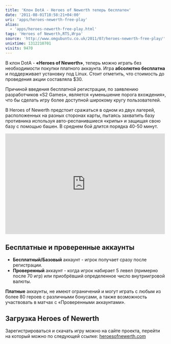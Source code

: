```yaml
---
title: 'Клон DotA - Heroes of Newerth теперь бесплатен'
date: '2011-08-01T18:58:21+04:00'
uri: 'apps/heroes-newerth-free-play'
alias: 
  - 'apps/heroes-newerth-free-play.html'
tags: 'Heroes of Newerth,RTS,Игра'
source: 'http://www.omgubuntu.co.uk/2011/07/heroes-newerth-free-play/'
unixtime: 1312210701
visits: 9470
---
```

В клон DotA - **«Heroes of Newerth»**, теперь можно играть без необходимости покупки платного аккаунта. Игра **абсолютно бесплатна** и поддерживает установку под Linux. Стоит отметить, что стоимость до проведения акции составляла $30.

Причиной введения бесплатной регистрации, по заявлению разработчиков «S2 Games», является «уменьшение порога вхождения», что бы сделать игру более доступной широкому кругу пользователей.

В Heroes of Newerth предстоит сражаться в одном из двух лагерей, расположенных на разных сторонах карты, пытаясь захватить базу противника используя авто-респанившиеся «крипы» и защищая свою базу с помощью башен. В среднем бой длится порядка 40-50 минут.

<iframe width="500" height="314" src="https://www.youtube.com/embed/Yet9DZ5SZ0g" frameborder="0" allowfullscreen=""></iframe>

## Бесплатные и проверенные аккаунты

*   **Бесплатный/Базовый** аккаунт - игрок получает сразу после регистрации.
*   **Проверенный** аккаунт - когда игрок набирает 5 левел (примерно после 70 игр) или приобрёвший определенное число внутриигровой валюты.

**Платные** аккаунты, не имеют ограничений и могут играть с любым из более 80 героев с различными бонусами, а также возможность участвовать в матчах с «Проверенными аккаунтами».

## Загрузка Heroes of Newerth

Зарегистрироваться и скачать игру можно на сайте проекта, перейти на который можно по следующей ссылке: [heroesofnewerth.com](http://www.heroesofnewerth.com/)
